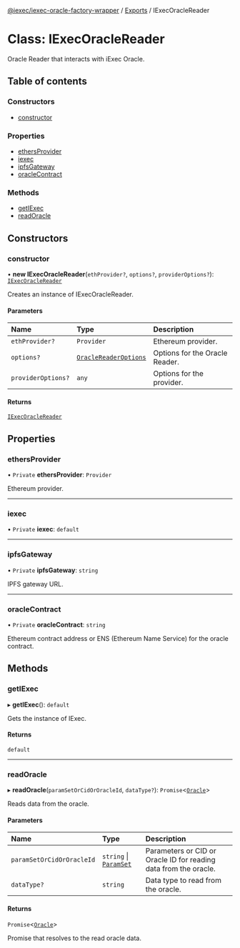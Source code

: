 [@iexec/iexec-oracle-factory-wrapper](../README.md) / [Exports](../modules.md) / IExecOracleReader

# Class: IExecOracleReader

Oracle Reader that interacts with iExec Oracle.

## Table of contents

### Constructors

- [constructor](IExecOracleReader.md#constructor)

### Properties

- [ethersProvider](IExecOracleReader.md#ethersprovider)
- [iexec](IExecOracleReader.md#iexec)
- [ipfsGateway](IExecOracleReader.md#ipfsgateway)
- [oracleContract](IExecOracleReader.md#oraclecontract)

### Methods

- [getIExec](IExecOracleReader.md#getiexec)
- [readOracle](IExecOracleReader.md#readoracle)

## Constructors

### constructor

• **new IExecOracleReader**(`ethProvider?`, `options?`, `providerOptions?`): [`IExecOracleReader`](IExecOracleReader.md)

Creates an instance of IExecOracleReader.

#### Parameters

| Name | Type | Description |
| :------ | :------ | :------ |
| `ethProvider?` | `Provider` | Ethereum provider. |
| `options?` | [`OracleReaderOptions`](../modules.md#oraclereaderoptions) | Options for the Oracle Reader. |
| `providerOptions?` | `any` | Options for the provider. |

#### Returns

[`IExecOracleReader`](IExecOracleReader.md)

## Properties

### ethersProvider

• `Private` **ethersProvider**: `Provider`

Ethereum provider.

___

### iexec

• `Private` **iexec**: `default`

___

### ipfsGateway

• `Private` **ipfsGateway**: `string`

IPFS gateway URL.

___

### oracleContract

• `Private` **oracleContract**: `string`

Ethereum contract address or ENS (Ethereum Name Service) for the oracle contract.

## Methods

### getIExec

▸ **getIExec**(): `default`

Gets the instance of IExec.

#### Returns

`default`

___

### readOracle

▸ **readOracle**(`paramSetOrCidOrOracleId`, `dataType?`): `Promise`\<[`Oracle`](../modules.md#oracle)\>

Reads data from the oracle.

#### Parameters

| Name | Type | Description |
| :------ | :------ | :------ |
| `paramSetOrCidOrOracleId` | `string` \| [`ParamSet`](../modules.md#paramset) | Parameters or CID or Oracle ID for reading data from the oracle. |
| `dataType?` | `string` | Data type to read from the oracle. |

#### Returns

`Promise`\<[`Oracle`](../modules.md#oracle)\>

Promise that resolves to the read oracle data.
